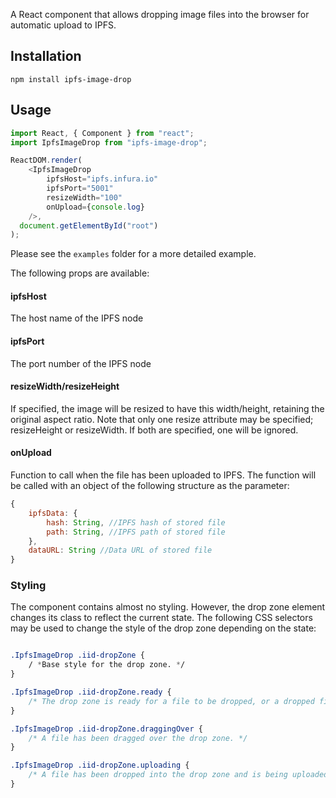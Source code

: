
A React component that allows dropping image files into the browser for automatic upload to IPFS.


## Installation

```
npm install ipfs-image-drop
```

## Usage

```javascript
import React, {	Component } from "react";
import IpfsImageDrop from "ipfs-image-drop";

ReactDOM.render(
    <IpfsImageDrop
        ipfsHost="ipfs.infura.io"
        ipfsPort="5001"
        resizeWidth="100"
        onUpload={console.log} 
    />,
  document.getElementById("root")
);

```
Please see the `examples` folder for a more detailed example.

The following props are available:
#### ipfsHost
The host name of the IPFS node
#### ipfsPort
The port number of the IPFS node
#### resizeWidth/resizeHeight
If specified, the image will be resized to have this width/height, retaining the original aspect ratio. Note that only one resize attribute may be specified; resizeHeight or resizeWidth. If both are specified, one will be ignored.
#### onUpload
Function to call when the file has been uploaded to IPFS. The function will be called with an object of the following structure as the parameter:
```javascript
{
    ipfsData: {
        hash: String, //IPFS hash of stored file
        path: String, //IPFS path of stored file
    },
    dataURL: String //Data URL of stored file
}
```

### Styling

The component contains almost no styling. However, the drop zone element changes its class to reflect the current state. The following  CSS selectors may be used to change the style of the drop zone depending on the state:

```css

.IpfsImageDrop .iid-dropZone {
    / *Base style for the drop zone. */
}

.IpfsImageDrop .iid-dropZone.ready {
    /* The drop zone is ready for a file to be dropped, or a dropped file has been successfully uploaded. */
}

.IpfsImageDrop .iid-dropZone.draggingOver {
    /* A file has been dragged over the drop zone. */
}

.IpfsImageDrop .iid-dropZone.uploading {
    /* A file has been dropped into the drop zone and is being uploaded. */
}

```
